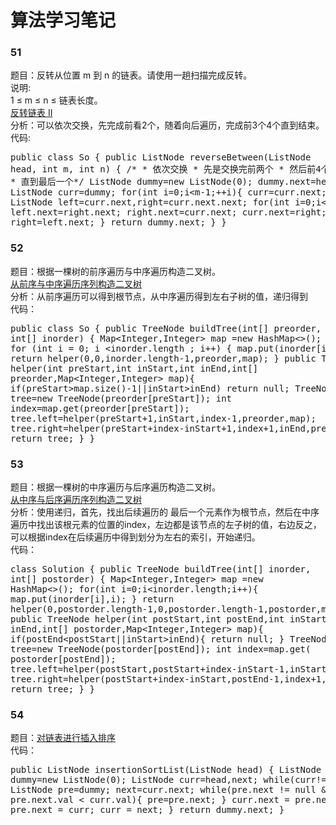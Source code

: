 # 算法学习笔记   
### 51
题目：反转从位置 m 到 n 的链表。请使用一趟扫描完成反转。  
说明:  
1 ≤ m ≤ n ≤ 链表长度。  
[反转链表 II](https://leetcode-cn.com/problems/reverse-linked-list-ii/description/)   
分析：可以依次交换，先完成前看2个，随着向后遍历，完成前3个4个直到结束。  
代码:<pre>public class So {
    public ListNode reverseBetween(ListNode head, int m, int n) {
        /*
        * 依次交换
        * 先是交换完前两个
        * 然后前4个
        * ...
        * 直到最后一个*/
        ListNode dummy=new ListNode(0);
        dummy.next=head;
        ListNode curr=dummy;
        for(int i=0;i<m-1;++i){
            curr=curr.next;
        }
        ListNode left=curr.next,right=curr.next.next;
        for(int i=0;i<n-m;++i){
            left.next=right.next;
            right.next=curr.next;
            curr.next=right;
            right=left.next;
        }
        return dummy.next;
    }
}
</pre>

### 52
题目：根据一棵树的前序遍历与中序遍历构造二叉树。  
[从前序与中序遍历序列构造二叉树](https://leetcode-cn.com/problems/construct-binary-tree-from-preorder-and-inorder-traversal/description/)  
分析：从前序遍历可以得到根节点，从中序遍历得到左右子树的值，递归得到  
代码：<pre>public class So {
    public TreeNode buildTree(int[] preorder, int[] inorder) {
        Map<Integer,Integer> map =new HashMap<>();
        for (int i = 0; i <inorder.length ; i++) {
            map.put(inorder[i], i);
        }
        return helper(0,0,inorder.length-1,preorder,map);
    }
    public TreeNode helper(int preStart,int inStart,int inEnd,int[] preorder,Map<Integer,Integer> map){
        if(preStart>map.size()-1||inStart>inEnd)
            return null;
        TreeNode tree=new TreeNode(preorder[preStart]);
        int index=map.get(preorder[preStart]);
        tree.left=helper(preStart+1,inStart,index-1,preorder,map);
        tree.right=helper(preStart+index-inStart+1,index+1,inEnd,preorder,map);
        return tree;
    }
}</pre>


### 53
题目：根据一棵树的中序遍历与后序遍历构造二叉树。  
[ 从中序与后序遍历序列构造二叉树](https://leetcode-cn.com/problems/construct-binary-tree-from-inorder-and-postorder-traversal/description/)  
分析：使用递归，首先，找出后续遍历的 最后一个元素作为根节点，然后在中序遍历中找出该根元素的位置的index，左边都是该节点的左子树的值，右边反之，可以根据index在后续遍历中得到划分为左右的索引，开始递归。   
代码：<pre>class Solution {
    public TreeNode buildTree(int[] inorder, int[] postorder) {
        Map<Integer,Integer> map =new HashMap<>();
        for(int i=0;i<inorder.length;i++){
            map.put(inorder[i],i);
        }
        return helper(0,postorder.length-1,0,postorder.length-1,postorder,map);
    }
    public TreeNode helper(int postStart,int postEnd,int inStart,int inEnd,int[] postorder,Map<Integer,Integer> map){
        if(postEnd<postStart||inStart>inEnd){
            return null;
        }
        TreeNode tree=new TreeNode(postorder[postEnd]);
        int index=map.get( postorder[postEnd]);
        tree.left=helper(postStart,postStart+index-inStart-1,inStart,index-1,postorder,map);
        tree.right=helper(postStart+index-inStart,postEnd-1,index+1,inEnd,postorder,map);
        return tree;
    }
}</pre>

### 54
题目：[对链表进行插入排序](https://leetcode-cn.com/problems/insertion-sort-list/description/)  
代码：<pre>public ListNode insertionSortList(ListNode head) {
        ListNode dummy=new ListNode(0);
        ListNode curr=head,next;
        while(curr!=null){
            ListNode pre=dummy;
            next=curr.next;
            while(pre.next != null && pre.next.val < curr.val){
                pre=pre.next;
            }
            curr.next = pre.next;
            pre.next = curr;
            curr = next;
        }
        return dummy.next;
    }</pre>